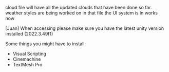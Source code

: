 cloud file will have all the updated clouds that have been done so far.
weather styles are being worked on in that file
the UI system is in works now

[Juan]
When accessing please make sure you have the latest unity version installed (2022.3.49f1)

Some things you might have to install:
- Visual Scripting
- Cinemachine
- TextMesh Pro
